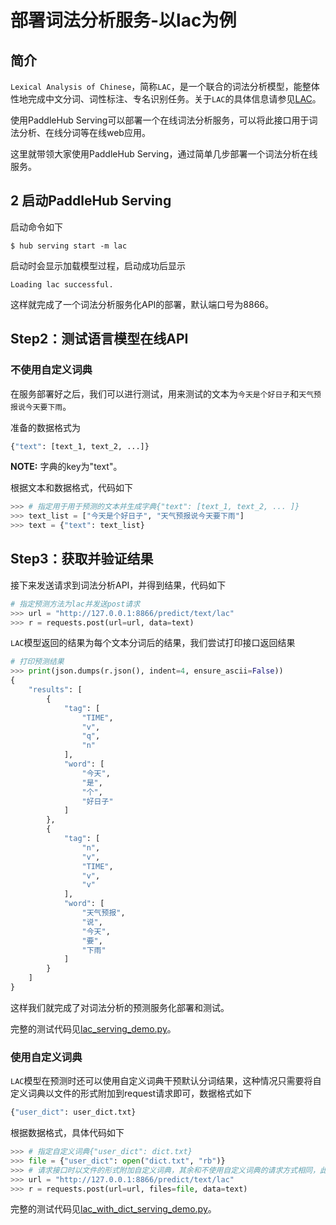 # 部署词法分析服务-以lac为例
## 简介
`Lexical Analysis of Chinese`，简称`LAC`，是一个联合的词法分析模型，能整体性地完成中文分词、词性标注、专名识别任务。关于`LAC`的具体信息请参见[LAC](https://paddlepaddle.org.cn/hubdetail?name=lac&en_category=LexicalAnalysis)。

使用PaddleHub Serving可以部署一个在线词法分析服务，可以将此接口用于词法分析、在线分词等在线web应用。

这里就带领大家使用PaddleHub Serving，通过简单几步部署一个词法分析在线服务。

## 2 启动PaddleHub Serving
启动命令如下
```shell
$ hub serving start -m lac  
```
启动时会显示加载模型过程，启动成功后显示
```shell
Loading lac successful.
```
这样就完成了一个词法分析服务化API的部署，默认端口号为8866。

## Step2：测试语言模型在线API
### 不使用自定义词典
在服务部署好之后，我们可以进行测试，用来测试的文本为`今天是个好日子`和`天气预报说今天要下雨`。

准备的数据格式为
```python
{"text": [text_1, text_2, ...]}  
```
**NOTE:** 字典的key为"text"。

根据文本和数据格式，代码如下
```python
>>> # 指定用于用于预测的文本并生成字典{"text": [text_1, text_2, ... ]}
>>> text_list = ["今天是个好日子", "天气预报说今天要下雨"]
>>> text = {"text": text_list}
```

## Step3：获取并验证结果
接下来发送请求到词法分析API，并得到结果，代码如下
```python
# 指定预测方法为lac并发送post请求
>>> url = "http://127.0.0.1:8866/predict/text/lac"
>>> r = requests.post(url=url, data=text)
```
`LAC`模型返回的结果为每个文本分词后的结果，我们尝试打印接口返回结果
```python
# 打印预测结果
>>> print(json.dumps(r.json(), indent=4, ensure_ascii=False))
{
    "results": [
        {
            "tag": [
                "TIME",
                "v",
                "q",
                "n"
            ],
            "word": [
                "今天",
                "是",
                "个",
                "好日子"
            ]
        },
        {
            "tag": [
                "n",
                "v",
                "TIME",
                "v",
                "v"
            ],
            "word": [
                "天气预报",
                "说",
                "今天",
                "要",
                "下雨"
            ]
        }
    ]
}
```
这样我们就完成了对词法分析的预测服务化部署和测试。

完整的测试代码见[lac_serving_demo.py](lac_serving_demo.py)。

### 使用自定义词典
`LAC`模型在预测时还可以使用自定义词典干预默认分词结果，这种情况只需要将自定义词典以文件的形式附加到request请求即可，数据格式如下
```python
{"user_dict": user_dict.txt}
```
根据数据格式，具体代码如下
```python
>>> # 指定自定义词典{"user_dict": dict.txt}
>>> file = {"user_dict": open("dict.txt", "rb")}
>>> # 请求接口时以文件的形式附加自定义词典，其余和不使用自定义词典的请求方式相同，此处不再赘述
>>> url = "http://127.0.0.1:8866/predict/text/lac"
>>> r = requests.post(url=url, files=file, data=text)
```

完整的测试代码见[lac_with_dict_serving_demo.py](lac_with_dict_serving_demo.py)。
